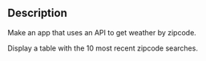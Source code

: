 ## Description

Make an app that uses an API to get weather by zipcode. 

Display a table with the 10 most recent zipcode searches.
